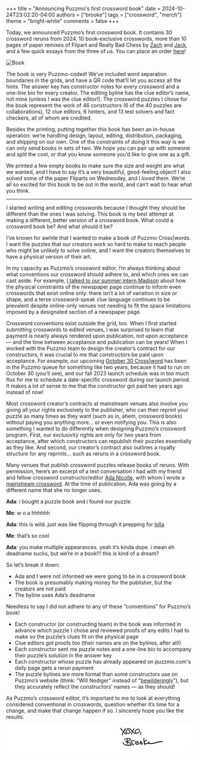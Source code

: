 +++
title = "Announcing Puzzmo's first crossword book"
date = 2024-10-24T23:02:20-04:00
authors = ["brooke"]
tags = ["crossword", "merch"]
theme = "bright-white"
comments = false
+++

Today, we announced Puzzmo’s first crossword book. It contains 30 crossword reruns from 2024, 10 book-exclusive crosswords, more than 10 pages of paper remixes of Flipart and Really Bad Chess by [Zach](https://www.puzzmo.com/press/team-zach) and [Jack](https://www.puzzmo.com/press/team-jack), and a few quick essays from the three of us. You can place an order [here](https://shop.puzzmo.com/products/puzzmo-crossword-puzzles-vol-1-pack-of-two-identical-books)!

![Book](book-double.png)

The book is very Puzzmo-coded! We’ve included word separation boundaries in the grids, and have a QR code that’ll let you access all the hints. The answer key has constructor notes for every crossword and a one-line bio for every creator. The editing byline has the clue editor’s name, not mine (unless I was the clue editor!). The crossword puzzles I chose for the book represent the work of 46 constructors (6 of the 40 puzzles are collaborations), 12 clue editors, 6 hinters, and 13 test solvers and fact checkers, all of whom are credited.

Besides the printing, putting together this book has been an in-house operation: we’re handling design, layout, editing, distribution, packaging, and shipping on our own. One of the constraints of doing it this way is we can only send books in sets of two. We hope you can pair up with someone and split the cost, or that you know someone you’d like to give one as a gift.

We printed a few empty books to make sure the size and weight are what we wanted, and I have to say it’s a very beautiful, good-feeling object! I also solved some of the paper Fliparts on Wednesday, and I *loved* them. We’re all so excited for this book to be out in the world, and can’t wait to hear what you think.

* * *

I started writing and editing crosswords because I thought they should be different than the ones I was solving. This book is my best attempt at making a different, better version of a crossword book. What could a crossword book be? And what *should* it be?

I’ve known for awhile that I wanted to make a book of Puzzmo Cross|words. I want the puzzles that our creators work so hard to make to reach people who might be unlikely to solve online, and I want the creators themselves to have a physical version of their art.

In my capacity as Puzzmo’s crossword editor, I’m always thinking about what conventions our crossword should adhere to, and which ones we can cast aside. For example, [I talked to our summer intern Madison](https://blog.puzzmo.com/posts/2024/07/31/puzzmo-constructors/) about how the physical constraints of the newspaper page continue to inform even crosswords that exist online only: there isn’t a lot of variation in size or shape, and a terse crossword-speak clue language continues to be prevalent despite online-only venues not needing to fit the space limitations imposed by a designated section of a newspaper page.

Crossword conventions exist outside the grid, too. When I first started submitting crosswords to edited venues, I was surprised to learn that payment is nearly always rendered upon publication, not upon acceptance — and the time between acceptance and publication can be years! When I worked with the Puzzmo team to design the creator’s contract for our constructors, it was crucial to me that constructors be paid upon acceptance. For example, our upcoming [October 30 Cross|word](https://www.puzzmo.com/puzzle/2024-10-30/crossword) has been in the Puzzmo queue for something like two years, because it had to run on October 30 (you’ll see), and our fall 2023 launch schedule was in too much flux for me to schedule a date-specific crossword during our launch period. It makes a lot of sense to me that the constructor got paid two years ago instead of now!

Most crossword creator’s contracts at mainstream venues also involve you giving all your rights exclusively to the publisher, who can then reprint your puzzle as many times as they want (such as in, ahem, crossword books) without paying you anything more... or even notifying you. This is also something I wanted to do differently when designing Puzzmo’s crossword program. First, our exclusivity rights are only for two years from acceptance, after which constructors can republish their puzzles essentially as they like. And second, our creator’s contract also outlines a royalty structure for any reprints… such as reruns in a crossword book.

Many venues that publish crossword puzzles release books of reruns. With permission, here’s an excerpt of a text conversation I had with my friend and fellow crossword constructor/editor [Ada Nicolle](https://www.patreon.com/luckyxwords), with whom I wrote a [mainstream crossword](https://www.xwordinfo.com/Crossword?date=7/2/2021). At the time of publication, Ada was going by a different name that she no longer uses.

**Ada**: i bought a puzzle book and i found our puzzle

**Me**: w o a hhhhhh

**Ada**: this is wild. just was like flipping through it prepping for [lolla](https://en.wikipedia.org/wiki/Lollapuzzoola)

**Me**: that’s so cool

**Ada**: you make multiple appearances. yeah it’s kinda dope. i mean eh deadname sucks, but we’re in a book!!! this is kind of a dream?

So let’s break it down:
- Ada and I were not informed we were going to be in a crossword book
- The book is presumably making money for the publisher, but the creators are not paid
- The byline uses Ada’s deadname

Needless to say I did not adhere to any of these “conventions” for Puzzmo’s book!
- Each constructor (or constructing team) in the book was informed in advance which puzzle I chose and reviewed proofs of any edits I had to make so the puzzle’s clues fit on the physical page
- Clue editors got proofs too (their names are on the bylines, after all!)
- Each constructor sent me puzzle notes and a one-line bio to accompany their puzzle’s solution in the answer key
- Each constructor whose puzzle has already appeared on puzzmo.com's daily page gets a rerun payment
- The puzzle bylines are more formal than some constructors use on Puzzmo’s website (think: "Will Nediger" instead of "[bewilderingly](https://www.puzzmo.com/user/xwc/bewilderingly)"), but they accurately reflect the constructors’ names — as they should!

As Puzzmo’s crossword editor, it’s important to me to look at everything considered conventional in crosswords, question whether it’s time for a change, and make that change happen if so. I sincerely hope you like the results.

![Brooke signature](brooke-sig.png)
